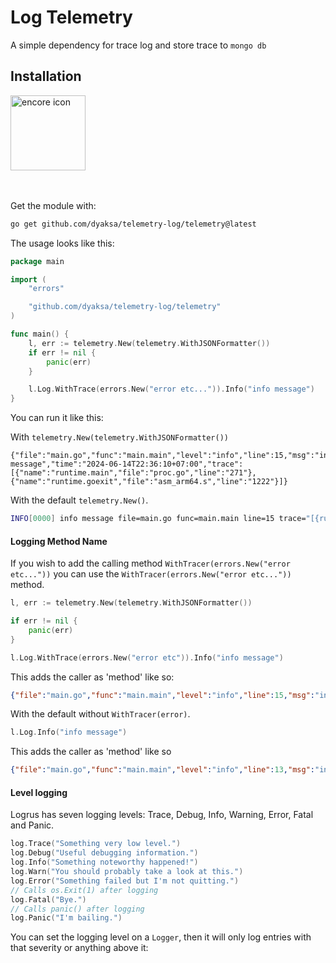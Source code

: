 # Log Telemetry

A simple dependency for trace log and store trace to `mongo db`

## Installation

<p>
  <a href="https://encore.dev">
    <img src="https://i.ibb.co.com/w7xD7fL/Desain-tanpa-judul.png" width="120px" alt="encore icon"></img>
  </a>
  <br/>
  <br/>
  <br/>
</p>

Get the module with:

```sh
go get github.com/dyaksa/telemetry-log/telemetry@latest
```

The usage looks like this:

```go
package main

import (
	"errors"

	"github.com/dyaksa/telemetry-log/telemetry"
)

func main() {
	l, err := telemetry.New(telemetry.WithJSONFormatter())
	if err != nil {
		panic(err)
	}

	l.Log.WithTrace(errors.New("error etc...")).Info("info message")
}
```
You can run it like this:

With `telemetry.New(telemetry.WithJSONFormatter())`
```text
{"file":"main.go","func":"main.main","level":"info","line":15,"msg":"info message","time":"2024-06-14T22:36:10+07:00","trace":[{"name":"runtime.main","file":"proc.go","line":"271"},{"name":"runtime.goexit","file":"asm_arm64.s","line":"1222"}]}
```

With the default `telemetry.New()`.

```sh
INFO[0000] info message file=main.go func=main.main line=15 trace="[{runtime.main proc.go 271} {runtime.goexit asm_arm64.s 1222}]"
```

#### Logging Method Name

If you wish to add the calling method `WithTracer(errors.New("error etc..."))` you can use the `WithTracer(errors.New("error etc..."))` method.

```go
l, err := telemetry.New(telemetry.WithJSONFormatter())

if err != nil {
    panic(err)
}

l.Log.WithTrace(errors.New("error etc")).Info("info message")
```
This adds the caller as 'method' like so:
```json
{"file":"main.go","func":"main.main","level":"info","line":15,"msg":"info message","time":"2024-06-14T22:51:12+07:00","trace":[{"name":"runtime.main","file":"proc.go","line":"271"},{"name":"runtime.goexit","file":"asm_arm64.s","line":"1222"}]}
```

With the default without `WithTracer(error)`.
```go
l.Log.Info("info message")
```

This adds the caller as 'method' like so
```json
{"file":"main.go","func":"main.main","level":"info","line":13,"msg":"info message","time":"2024-06-14T22:54:41+07:00"}
```

#### Level logging

Logrus has seven logging levels: Trace, Debug, Info, Warning, Error, Fatal and Panic.

```go
log.Trace("Something very low level.")
log.Debug("Useful debugging information.")
log.Info("Something noteworthy happened!")
log.Warn("You should probably take a look at this.")
log.Error("Something failed but I'm not quitting.")
// Calls os.Exit(1) after logging
log.Fatal("Bye.")
// Calls panic() after logging
log.Panic("I'm bailing.")
```

You can set the logging level on a `Logger`, then it will only log entries with
that severity or anything above it:





